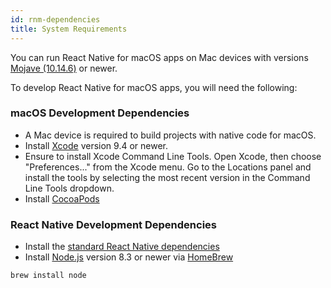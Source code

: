 ```yaml
---
id: rnm-dependencies
title: System Requirements
---
```


You can run React Native for macOS apps on Mac devices with versions [Mojave (10.14.6)](https://apps.apple.com/us/app/macos-mojave/id1398502828?ls=1&mt=12) or newer.

To develop React Native for macOS apps, you will need the following:

### macOS Development Dependencies
- A Mac device is required to build projects with native code for macOS.
- Install [Xcode](https://apps.apple.com/us/app/xcode/id497799835?mt=12) version 9.4 or newer.
- Ensure to install Xcode Command Line Tools. Open Xcode, then choose "Preferences..." from the Xcode menu. Go to the Locations panel and install the tools by selecting the most recent version in the Command Line Tools dropdown.
- Install [CocoaPods](https://guides.cocoapods.org/using/getting-started.html)

### React Native Development Dependencies
- Install the [standard React Native dependencies](https://reactnative.dev/docs/getting-started#node-python2-jdk)
- Install [Node.js](https://nodejs.org) version 8.3 or newer via [HomeBrew](https://brew.sh/)
```
brew install node
```
